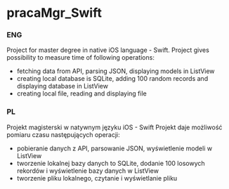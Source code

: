 # pracaMgr_Swift
### ENG

Project for master degree in native iOS language - Swift. 
Project gives possibility to measure time of following operations:
 - fetching data from API, parsing JSON, displaying models in ListView
 - creating local database is SQLite, adding 100 random records and displaying database in ListView
 - creating local file, reading and displaying file
 
 ### PL
Projekt magisterski w natywnym języku iOS - Swift
Projekt daje możliwość pomiaru czasu następujących operacji:
  - pobieranie danych z API, parsowanie JSON, wyświetlenie modeli w ListView
  - tworzenie lokalnej bazy danych to SQLite, dodanie 100 losowych rekordów i wyświetlenie bazy danych w ListView
  - tworzenie pliku lokalnego, czytanie i wyświetlanie pliku
